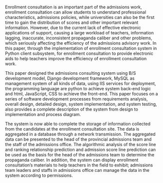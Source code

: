 Enrollment consultation is an important part of the admissions work, enrollment consultation can allow students to understand professional characteristics, admissions policies, while universities can also be the first time to gain the distribution of scores and other important relevant information. However, due to the current lack of effective electronic applications of support, causing a large workload of teachers, information lagging, inaccurate, inconsistent propaganda caliber and other problems, which seriously affecting the efficiency of the admissions advisory work. In this paper, through the implementation of enrollment consultation system in Python client subsystem, for enrollment consultation to provide electronic aids to help teachers improve the efficiency of enrollment consultation work.

This paper designed the admissions consulting system using B/S development model, Django development framework, MySQL as management system of all kinds of data, using IIS services for deployment, the programming language are python to achieve system back-end logic and html, JavaScript, CSS to achieve the front-end. This paper focuses on a series of software development processes from requirements analysis, overall design, detailed design, system implementation, and system testing, also provides a complete description of the system from design to implementation and process diagram.

The system is now able to complete the storage of information collected from the candidates at the enrollment consultation site. The data is aggregated in a database through a network transmission. The aggregated data can be presented to the head of the provincial admissions team and the staff of the admissions office. The algorithmic analysis of the score line and ranking relationship prediction and admission score line prediction can be used as the basis for the head of the admissions team to determine the propaganda caliber. In addition, the system can display enrollment consultation’s materials to help teachers in the field to exhibit; admissions team leaders and staffs in admissions office can manage the data in the system according to permissions.

